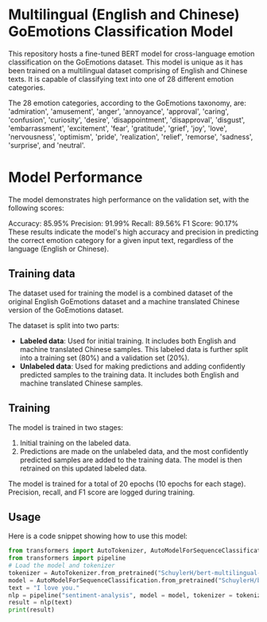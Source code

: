 
# Multilingual (English and Chinese) GoEmotions Classification Model

This repository hosts a fine-tuned BERT model for cross-language emotion classification on the GoEmotions dataset. This model is unique as it has been trained on a multilingual dataset comprising of English and Chinese texts. It is capable of classifying text into one of 28 different emotion categories.

The 28 emotion categories, according to the GoEmotions taxonomy, are: 'admiration', 'amusement', 'anger', 'annoyance', 'approval', 'caring', 'confusion', 'curiosity', 'desire', 'disappointment', 'disapproval', 'disgust', 'embarrassment', 'excitement', 'fear', 'gratitude', 'grief', 'joy', 'love', 'nervousness', 'optimism', 'pride', 'realization', 'relief', 'remorse', 'sadness', 'surprise', and 'neutral'.

# Model Performance
The model demonstrates high performance on the validation set, with the following scores:

Accuracy: 85.95%
Precision: 91.99%
Recall: 89.56%
F1 Score: 90.17%
These results indicate the model's high accuracy and precision in predicting the correct emotion category for a given input text, regardless of the language (English or Chinese).

## Training data

The dataset used for training the model is a combined dataset of the original English GoEmotions dataset and a machine translated Chinese version of the GoEmotions dataset.

The dataset is split into two parts:

- **Labeled data**: Used for initial training. It includes both English and machine translated Chinese samples. This labeled data is further split into a training set (80%) and a validation set (20%).
- **Unlabeled data**: Used for making predictions and adding confidently predicted samples to the training data. It includes both English and machine translated Chinese samples.

## Training

The model is trained in two stages:

1. Initial training on the labeled data.
2. Predictions are made on the unlabeled data, and the most confidently predicted samples are added to the training data. The model is then retrained on this updated labeled data.

The model is trained for a total of 20 epochs (10 epochs for each stage). Precision, recall, and F1 score are logged during training.

## Usage

Here is a code snippet showing how to use this model:

```python
from transformers import AutoTokenizer, AutoModelForSequenceClassification
from transformers import pipeline
# Load the model and tokenizer
tokenizer = AutoTokenizer.from_pretrained("SchuylerH/bert-multilingual-go-emtions")
model = AutoModelForSequenceClassification.from_pretrained("SchuylerH/bert-multilingual-go-emtions")
text = "I love you."
nlp = pipeline("sentiment-analysis", model = model, tokenizer = tokenizer)
result = nlp(text)
print(result)
